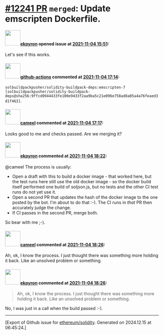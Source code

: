 # [\#12241 PR](https://github.com/ethereum/solidity/pull/12241) `merged`: Update emscripten Dockerfile.

#### <img src="https://avatars.githubusercontent.com/u/1347491?v=4" width="50">[ekpyron](https://github.com/ekpyron) opened issue at [2021-11-04 15:51](https://github.com/ethereum/solidity/pull/12241):

Let's see if this works.

#### <img src="https://avatars.githubusercontent.com/in/15368?v=4" width="50">[github-actions](https://github.com/apps/github-actions) commented at [2021-11-04 17:14](https://github.com/ethereum/solidity/pull/12241#issuecomment-961249023):

`solbuildpackpusher/solidity-buildpack-deps:emscripten-7 [solbuildpackpusher/solidity-buildpack-deps@sha256:9ffcd0944433fe100e9433f2aa9ba5c21e096e758ad8a05a4a76feaed3d1f463]`.

#### <img src="https://avatars.githubusercontent.com/u/137030?v=4" width="50">[cameel](https://github.com/cameel) commented at [2021-11-04 17:17](https://github.com/ethereum/solidity/pull/12241#issuecomment-961253397):

Looks good to me and checks passed. Are we merging it?

#### <img src="https://avatars.githubusercontent.com/u/1347491?v=4" width="50">[ekpyron](https://github.com/ekpyron) commented at [2021-11-04 18:22](https://github.com/ethereum/solidity/pull/12241#issuecomment-961303891):

@cameel The process is usually:
- Open a draft with this to build a docker image - that worked here, but the test runs here still use the old docker image - so the docker build itself performed one build of soljson.js, but no tests and the other CI test runs do not yet use it.
- Open a second PR that updates the hash of the docker image to the one posted by the bot. I'm about to do that :-). The CI runs in *that* PR then accurately judge the change.
- If CI passes in the second PR, merge both.

So bear with me ;-).

#### <img src="https://avatars.githubusercontent.com/u/137030?v=4" width="50">[cameel](https://github.com/cameel) commented at [2021-11-04 18:26](https://github.com/ethereum/solidity/pull/12241#issuecomment-961306842):

Ah, ok, I know the process. I just thought there was something more holding it back. Like an unsolved problem or something.

#### <img src="https://avatars.githubusercontent.com/u/1347491?v=4" width="50">[ekpyron](https://github.com/ekpyron) commented at [2021-11-04 18:26](https://github.com/ethereum/solidity/pull/12241#issuecomment-961307279):

> Ah, ok, I know the process. I just thought there was something more holding it back. Like an unsolved problem or something.

No, I was just in a call when the build passed :-).


-------------------------------------------------------------------------------



[Export of Github issue for [ethereum/solidity](https://github.com/ethereum/solidity). Generated on 2024.12.15 at 06:45:24.]
